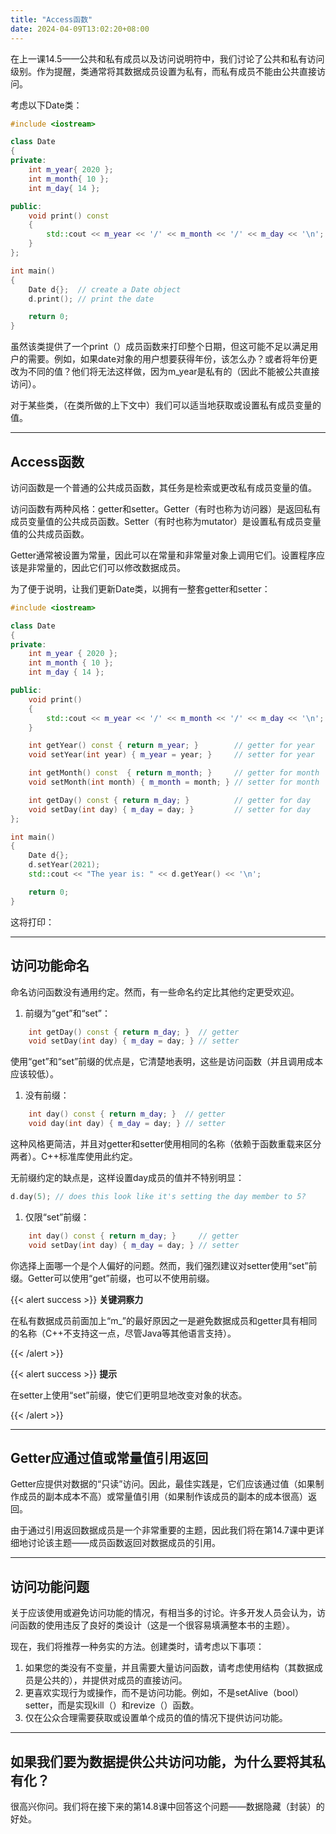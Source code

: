 ```yaml
---
title: "Access函数"
date: 2024-04-09T13:02:20+08:00
---
```


在上一课14.5——公共和私有成员以及访问说明符中，我们讨论了公共和私有访问级别。作为提醒，类通常将其数据成员设置为私有，而私有成员不能由公共直接访问。

考虑以下Date类：

```C++
#include <iostream>

class Date
{
private:
    int m_year{ 2020 };
    int m_month{ 10 };
    int m_day{ 14 };

public:
    void print() const
    {
        std::cout << m_year << '/' << m_month << '/' << m_day << '\n';
    }
};

int main()
{
    Date d{};  // create a Date object
    d.print(); // print the date

    return 0;
}
```

虽然该类提供了一个print（）成员函数来打印整个日期，但这可能不足以满足用户的需要。例如，如果date对象的用户想要获得年份，该怎么办？或者将年份更改为不同的值？他们将无法这样做，因为m_year是私有的（因此不能被公共直接访问）。

对于某些类，（在类所做的上下文中）我们可以适当地获取或设置私有成员变量的值。

***
## Access函数

访问函数是一个普通的公共成员函数，其任务是检索或更改私有成员变量的值。

访问函数有两种风格：getter和setter。Getter（有时也称为访问器）是返回私有成员变量值的公共成员函数。Setter（有时也称为mutator）是设置私有成员变量值的公共成员函数。

Getter通常被设置为常量，因此可以在常量和非常量对象上调用它们。设置程序应该是非常量的，因此它们可以修改数据成员。

为了便于说明，让我们更新Date类，以拥有一整套getter和setter：

```C++
#include <iostream>

class Date
{
private:
    int m_year { 2020 };
    int m_month { 10 };
    int m_day { 14 };

public:
    void print()
    {
        std::cout << m_year << '/' << m_month << '/' << m_day << '\n';
    }

    int getYear() const { return m_year; }        // getter for year
    void setYear(int year) { m_year = year; }     // setter for year

    int getMonth() const  { return m_month; }     // getter for month
    void setMonth(int month) { m_month = month; } // setter for month

    int getDay() const { return m_day; }          // getter for day
    void setDay(int day) { m_day = day; }         // setter for day
};

int main()
{
    Date d{};
    d.setYear(2021);
    std::cout << "The year is: " << d.getYear() << '\n';

    return 0;
}
```

这将打印：

***
## 访问功能命名

命名访问函数没有通用约定。然而，有一些命名约定比其他约定更受欢迎。

1. 前缀为“get”和“set”：


```C++
    int getDay() const { return m_day; }  // getter
    void setDay(int day) { m_day = day; } // setter
```

使用“get”和“set”前缀的优点是，它清楚地表明，这些是访问函数（并且调用成本应该较低）。

1. 没有前缀：


```C++
    int day() const { return m_day; }  // getter
    void day(int day) { m_day = day; } // setter
```

这种风格更简洁，并且对getter和setter使用相同的名称（依赖于函数重载来区分两者）。C++标准库使用此约定。

无前缀约定的缺点是，这样设置day成员的值并不特别明显：

```C++
d.day(5); // does this look like it's setting the day member to 5?
```

1. 仅限“set”前缀：


```C++
    int day() const { return m_day; }     // getter
    void setDay(int day) { m_day = day; } // setter
```

你选择上面哪一个是个人偏好的问题。然而，我们强烈建议对setter使用“set”前缀。Getter可以使用“get”前缀，也可以不使用前缀。

{{< alert success >}}
**关键洞察力**

在私有数据成员前面加上“m_”的最好原因之一是避免数据成员和getter具有相同的名称（C++不支持这一点，尽管Java等其他语言支持）。

{{< /alert >}}

{{< alert success >}}
**提示**

在setter上使用“set”前缀，使它们更明显地改变对象的状态。

{{< /alert >}}

***
## Getter应通过值或常量值引用返回

Getter应提供对数据的“只读”访问。因此，最佳实践是，它们应该通过值（如果制作成员的副本成本不高）或常量值引用（如果制作该成员的副本的成本很高）返回。

由于通过引用返回数据成员是一个非常重要的主题，因此我们将在第14.7课中更详细地讨论该主题——成员函数返回对数据成员的引用。

***
## 访问功能问题

关于应该使用或避免访问功能的情况，有相当多的讨论。许多开发人员会认为，访问函数的使用违反了良好的类设计（这是一个很容易填满整本书的主题）。

现在，我们将推荐一种务实的方法。创建类时，请考虑以下事项：

1. 如果您的类没有不变量，并且需要大量访问函数，请考虑使用结构（其数据成员是公共的），并提供对成员的直接访问。
2. 更喜欢实现行为或操作，而不是访问功能。例如，不是setAlive（bool）setter，而是实现kill（）和revize（）函数。
3. 仅在公众合理需要获取或设置单个成员的值的情况下提供访问功能。


***
## 如果我们要为数据提供公共访问功能，为什么要将其私有化？

很高兴你问。我们将在接下来的第14.8课中回答这个问题——数据隐藏（封装）的好处。


